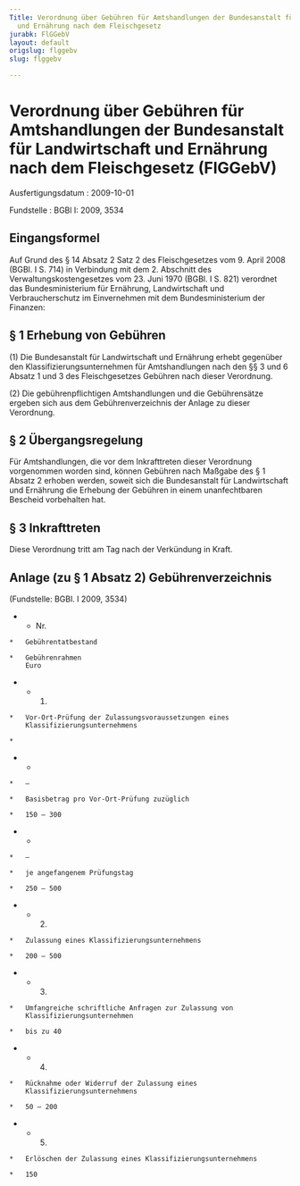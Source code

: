 ```yaml
---
Title: Verordnung über Gebühren für Amtshandlungen der Bundesanstalt für Landwirtschaft
  und Ernährung nach dem Fleischgesetz
jurabk: FlGGebV
layout: default
origslug: flggebv
slug: flggebv

---
```


# Verordnung über Gebühren für Amtshandlungen der Bundesanstalt für Landwirtschaft und Ernährung nach dem Fleischgesetz (FlGGebV)

Ausfertigungsdatum
:   2009-10-01

Fundstelle
:   BGBl I: 2009, 3534

## Eingangsformel

Auf Grund des § 14 Absatz 2 Satz 2 des Fleischgesetzes vom 9. April
2008 (BGBl. I S. 714) in Verbindung mit dem 2. Abschnitt des
Verwaltungskostengesetzes vom 23. Juni 1970 (BGBl. I S. 821) verordnet
das Bundesministerium für Ernährung, Landwirtschaft und
Verbraucherschutz im Einvernehmen mit dem Bundesministerium der
Finanzen:

## § 1 Erhebung von Gebühren

(1) Die Bundesanstalt für Landwirtschaft und Ernährung erhebt
gegenüber den Klassifizierungsunternehmen für Amtshandlungen nach den
§§ 3 und 6 Absatz 1 und 3 des Fleischgesetzes Gebühren nach dieser
Verordnung.

(2) Die gebührenpflichtigen Amtshandlungen und die Gebührensätze
ergeben sich aus dem Gebührenverzeichnis der Anlage zu dieser
Verordnung.

## § 2 Übergangsregelung

Für Amtshandlungen, die vor dem Inkrafttreten dieser Verordnung
vorgenommen worden sind, können Gebühren nach Maßgabe des § 1 Absatz 2
erhoben werden, soweit sich die Bundesanstalt für Landwirtschaft und
Ernährung die Erhebung der Gebühren in einem unanfechtbaren Bescheid
vorbehalten hat.

## § 3 Inkrafttreten

Diese Verordnung tritt am Tag nach der Verkündung in Kraft.

## Anlage (zu § 1 Absatz 2) Gebührenverzeichnis

(Fundstelle: BGBl. I 2009, 3534)

*    *   Nr.

    *   Gebührentatbestand

    *   Gebührenrahmen
        Euro


*    *   1.

    *   Vor-Ort-Prüfung der Zulassungsvoraussetzungen eines
        Klassifizierungsunternehmens

    *

*    *
    *   –

    *   Basisbetrag pro Vor-Ort-Prüfung zuzüglich

    *   150 – 300


*    *
    *   –

    *   je angefangenem Prüfungstag

    *   250 – 500


*    *   2.

    *   Zulassung eines Klassifizierungsunternehmens

    *   200 – 500


*    *   3.

    *   Umfangreiche schriftliche Anfragen zur Zulassung von
        Klassifizierungsunternehmen

    *   bis zu 40


*    *   4.

    *   Rücknahme oder Widerruf der Zulassung eines
        Klassifizierungsunternehmens

    *   50 – 200


*    *   5.

    *   Erlöschen der Zulassung eines Klassifizierungsunternehmens

    *   150




